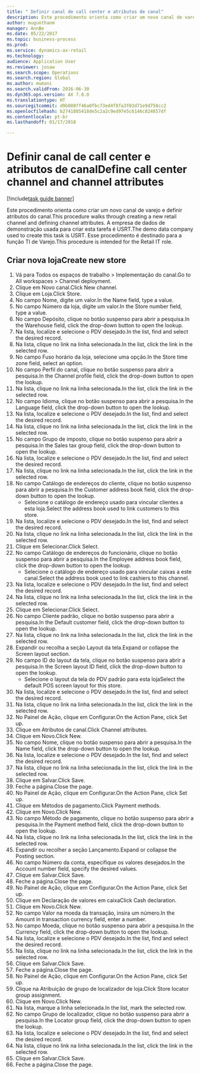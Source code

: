 ```yaml
--- 
title: " Definir canal de call center e atributos de canal"
description: Este procedimento orienta como criar um novo canal de varejo e definir atributos do canal.
author: mugunthanm
manager: AnnBe
ms.date: 05/22/2017
ms.topic: business-process
ms.prod: 
ms.service: dynamics-ax-retail
ms.technology: 
audience: Application User
ms.reviewer: josaw
ms.search.scope: Operations
ms.search.region: Global
ms.author: mumani
ms.search.validFrom: 2016-06-30
ms.dyn365.ops.version: AX 7.0.0
ms.translationtype: HT
ms.sourcegitcommit: d9b080ff46a0fbc73ed4f8fa3f03d71e9d758cc2
ms.openlocfilehash: b2741885418de5c2a2c9ed97e5c6146c824857df
ms.contentlocale: pt-br
ms.lasthandoff: 01/17/2018

---
```

# <a name="define-call-center-channel-and-channel-attributes"></a><span data-ttu-id="fcce4-103"> Definir canal de call center e atributos de canal</span><span class="sxs-lookup"><span data-stu-id="fcce4-103">Define call center channel and channel attributes</span></span>

[!include[task guide banner](../includes/task-guide-banner.md)]

<span data-ttu-id="fcce4-104">Este procedimento orienta como criar um novo canal de varejo e definir atributos do canal.</span><span class="sxs-lookup"><span data-stu-id="fcce4-104">This procedure walks through creating a new retail channel and defining channel attributes.</span></span> <span data-ttu-id="fcce4-105">A empresa de dados de demonstração usada para criar esta tarefa é USRT.</span><span class="sxs-lookup"><span data-stu-id="fcce4-105">The demo data company used to create this task is USRT.</span></span> <span data-ttu-id="fcce4-106">Esse procedimento é destinado para a função TI de Varejo.</span><span class="sxs-lookup"><span data-stu-id="fcce4-106">This procedure is intended for the Retail IT role.</span></span>


## <a name="create-new-store"></a><span data-ttu-id="fcce4-107">Criar nova loja</span><span class="sxs-lookup"><span data-stu-id="fcce4-107">Create new store</span></span>
1. <span data-ttu-id="fcce4-108">Vá para Todos os espaços de trabalho > Implementação do canal.</span><span class="sxs-lookup"><span data-stu-id="fcce4-108">Go to All workspaces > Channel deployment.</span></span>
2. <span data-ttu-id="fcce4-109">Clique em Novo canal.</span><span class="sxs-lookup"><span data-stu-id="fcce4-109">Click New channel.</span></span>
3. <span data-ttu-id="fcce4-110">Clique em Loja.</span><span class="sxs-lookup"><span data-stu-id="fcce4-110">Click Store.</span></span>
4. <span data-ttu-id="fcce4-111">No campo Nome, digite um valor.</span><span class="sxs-lookup"><span data-stu-id="fcce4-111">In the Name field, type a value.</span></span>
5. <span data-ttu-id="fcce4-112">No campo Número da loja, digite um valor.</span><span class="sxs-lookup"><span data-stu-id="fcce4-112">In the Store number field, type a value.</span></span>
6. <span data-ttu-id="fcce4-113">No campo Depósito, clique no botão suspenso para abrir a pesquisa.</span><span class="sxs-lookup"><span data-stu-id="fcce4-113">In the Warehouse field, click the drop-down button to open the lookup.</span></span>
7. <span data-ttu-id="fcce4-114">Na lista, localize e selecione o PDV desejado.</span><span class="sxs-lookup"><span data-stu-id="fcce4-114">In the list, find and select the desired record.</span></span>
8. <span data-ttu-id="fcce4-115">Na lista, clique no link na linha selecionada.</span><span class="sxs-lookup"><span data-stu-id="fcce4-115">In the list, click the link in the selected row.</span></span>
9. <span data-ttu-id="fcce4-116">No campo Fuso horário da loja, selecione uma opção.</span><span class="sxs-lookup"><span data-stu-id="fcce4-116">In the Store time zone field, select an option.</span></span>
10. <span data-ttu-id="fcce4-117">No campo Perfil do canal, clique no botão suspenso para abrir a pesquisa.</span><span class="sxs-lookup"><span data-stu-id="fcce4-117">In the Channel profile field, click the drop-down button to open the lookup.</span></span>
11. <span data-ttu-id="fcce4-118">Na lista, clique no link na linha selecionada.</span><span class="sxs-lookup"><span data-stu-id="fcce4-118">In the list, click the link in the selected row.</span></span>
12. <span data-ttu-id="fcce4-119">No campo Idioma, clique no botão suspenso para abrir a pesquisa.</span><span class="sxs-lookup"><span data-stu-id="fcce4-119">In the Language field, click the drop-down button to open the lookup.</span></span>
13. <span data-ttu-id="fcce4-120">Na lista, localize e selecione o PDV desejado.</span><span class="sxs-lookup"><span data-stu-id="fcce4-120">In the list, find and select the desired record.</span></span>
14. <span data-ttu-id="fcce4-121">Na lista, clique no link na linha selecionada.</span><span class="sxs-lookup"><span data-stu-id="fcce4-121">In the list, click the link in the selected row.</span></span>
15. <span data-ttu-id="fcce4-122">No campo Grupo de imposto, clique no botão suspenso para abrir a pesquisa.</span><span class="sxs-lookup"><span data-stu-id="fcce4-122">In the Sales tax group field, click the drop-down button to open the lookup.</span></span>
16. <span data-ttu-id="fcce4-123">Na lista, localize e selecione o PDV desejado.</span><span class="sxs-lookup"><span data-stu-id="fcce4-123">In the list, find and select the desired record.</span></span>
17. <span data-ttu-id="fcce4-124">Na lista, clique no link na linha selecionada.</span><span class="sxs-lookup"><span data-stu-id="fcce4-124">In the list, click the link in the selected row.</span></span>
18. <span data-ttu-id="fcce4-125">No campo Catálogo de endereços do cliente, clique no botão suspenso para abrir a pesquisa.</span><span class="sxs-lookup"><span data-stu-id="fcce4-125">In the Customer address book field, click the drop-down button to open the lookup.</span></span>
    * <span data-ttu-id="fcce4-126">Selecione o catálogo de endereço usado para vincular clientes a esta loja.</span><span class="sxs-lookup"><span data-stu-id="fcce4-126">Select the address book used to link customers to this store.</span></span>  
19. <span data-ttu-id="fcce4-127">Na lista, localize e selecione o PDV desejado.</span><span class="sxs-lookup"><span data-stu-id="fcce4-127">In the list, find and select the desired record.</span></span>
20. <span data-ttu-id="fcce4-128">Na lista, clique no link na linha selecionada.</span><span class="sxs-lookup"><span data-stu-id="fcce4-128">In the list, click the link in the selected row.</span></span>
21. <span data-ttu-id="fcce4-129">Clique em Selecionar.</span><span class="sxs-lookup"><span data-stu-id="fcce4-129">Click Select.</span></span>
22. <span data-ttu-id="fcce4-130">No campo Catálogo de endereços do funcionário, clique no botão suspenso para abrir a pesquisa.</span><span class="sxs-lookup"><span data-stu-id="fcce4-130">In the Employee address book field, click the drop-down button to open the lookup.</span></span>
    * <span data-ttu-id="fcce4-131">Selecione o catálogo de endereço usado para vincular caixas a este canal.</span><span class="sxs-lookup"><span data-stu-id="fcce4-131">Select the address book used to link cashiers to this channel.</span></span>  
23. <span data-ttu-id="fcce4-132">Na lista, localize e selecione o PDV desejado.</span><span class="sxs-lookup"><span data-stu-id="fcce4-132">In the list, find and select the desired record.</span></span>
24. <span data-ttu-id="fcce4-133">Na lista, clique no link na linha selecionada.</span><span class="sxs-lookup"><span data-stu-id="fcce4-133">In the list, click the link in the selected row.</span></span>
25. <span data-ttu-id="fcce4-134">Clique em Selecionar.</span><span class="sxs-lookup"><span data-stu-id="fcce4-134">Click Select.</span></span>
26. <span data-ttu-id="fcce4-135">No campo Cliente padrão, clique no botão suspenso para abrir a pesquisa.</span><span class="sxs-lookup"><span data-stu-id="fcce4-135">In the Default customer field, click the drop-down button to open the lookup.</span></span>
27. <span data-ttu-id="fcce4-136">Na lista, clique no link na linha selecionada.</span><span class="sxs-lookup"><span data-stu-id="fcce4-136">In the list, click the link in the selected row.</span></span>
28. <span data-ttu-id="fcce4-137">Expandir ou recolha a seção Layout da tela.</span><span class="sxs-lookup"><span data-stu-id="fcce4-137">Expand or collapse the Screen layout section.</span></span>
29. <span data-ttu-id="fcce4-138">No campo ID do layout da tela, clique no botão suspenso para abrir a pesquisa.</span><span class="sxs-lookup"><span data-stu-id="fcce4-138">In the Screen layout ID field, click the drop-down button to open the lookup.</span></span>
    * <span data-ttu-id="fcce4-139">Selecione o layout da tela do PDV padrão para esta loja</span><span class="sxs-lookup"><span data-stu-id="fcce4-139">Select the default POS screen layout for this store.</span></span>  
30. <span data-ttu-id="fcce4-140">Na lista, localize e selecione o PDV desejado.</span><span class="sxs-lookup"><span data-stu-id="fcce4-140">In the list, find and select the desired record.</span></span>
31. <span data-ttu-id="fcce4-141">Na lista, clique no link na linha selecionada.</span><span class="sxs-lookup"><span data-stu-id="fcce4-141">In the list, click the link in the selected row.</span></span>
32. <span data-ttu-id="fcce4-142">No Painel de Ação, clique em Configurar.</span><span class="sxs-lookup"><span data-stu-id="fcce4-142">On the Action Pane, click Set up.</span></span>
33. <span data-ttu-id="fcce4-143">Clique em Atributos de canal.</span><span class="sxs-lookup"><span data-stu-id="fcce4-143">Click Channel attributes.</span></span>
34. <span data-ttu-id="fcce4-144">Clique em Novo.</span><span class="sxs-lookup"><span data-stu-id="fcce4-144">Click New.</span></span>
35. <span data-ttu-id="fcce4-145">No campo Nome, clique no botão suspenso para abrir a pesquisa.</span><span class="sxs-lookup"><span data-stu-id="fcce4-145">In the Name field, click the drop-down button to open the lookup.</span></span>
36. <span data-ttu-id="fcce4-146">Na lista, localize e selecione o PDV desejado.</span><span class="sxs-lookup"><span data-stu-id="fcce4-146">In the list, find and select the desired record.</span></span>
37. <span data-ttu-id="fcce4-147">Na lista, clique no link na linha selecionada.</span><span class="sxs-lookup"><span data-stu-id="fcce4-147">In the list, click the link in the selected row.</span></span>
38. <span data-ttu-id="fcce4-148">Clique em Salvar.</span><span class="sxs-lookup"><span data-stu-id="fcce4-148">Click Save.</span></span>
39. <span data-ttu-id="fcce4-149">Feche a página.</span><span class="sxs-lookup"><span data-stu-id="fcce4-149">Close the page.</span></span>
40. <span data-ttu-id="fcce4-150">No Painel de Ação, clique em Configurar.</span><span class="sxs-lookup"><span data-stu-id="fcce4-150">On the Action Pane, click Set up.</span></span>
41. <span data-ttu-id="fcce4-151">Clique em Métodos de pagamento.</span><span class="sxs-lookup"><span data-stu-id="fcce4-151">Click Payment methods.</span></span>
42. <span data-ttu-id="fcce4-152">Clique em Novo.</span><span class="sxs-lookup"><span data-stu-id="fcce4-152">Click New.</span></span>
43. <span data-ttu-id="fcce4-153">No campo Método de pagamento, clique no botão suspenso para abrir a pesquisa.</span><span class="sxs-lookup"><span data-stu-id="fcce4-153">In the Payment method field, click the drop-down button to open the lookup.</span></span>
44. <span data-ttu-id="fcce4-154">Na lista, clique no link na linha selecionada.</span><span class="sxs-lookup"><span data-stu-id="fcce4-154">In the list, click the link in the selected row.</span></span>
45. <span data-ttu-id="fcce4-155">Expandir ou recolher a seção Lançamento.</span><span class="sxs-lookup"><span data-stu-id="fcce4-155">Expand or collapse the Posting section.</span></span>
46. <span data-ttu-id="fcce4-156">No campo Número da conta, especifique os valores desejados.</span><span class="sxs-lookup"><span data-stu-id="fcce4-156">In the Account number field, specify the desired values.</span></span>
47. <span data-ttu-id="fcce4-157">Clique em Salvar.</span><span class="sxs-lookup"><span data-stu-id="fcce4-157">Click Save.</span></span>
48. <span data-ttu-id="fcce4-158">Feche a página.</span><span class="sxs-lookup"><span data-stu-id="fcce4-158">Close the page.</span></span>
49. <span data-ttu-id="fcce4-159">No Painel de Ação, clique em Configurar.</span><span class="sxs-lookup"><span data-stu-id="fcce4-159">On the Action Pane, click Set up.</span></span>
50. <span data-ttu-id="fcce4-160">Clique em Declaração de valores em caixa</span><span class="sxs-lookup"><span data-stu-id="fcce4-160">Click Cash declaration.</span></span>
51. <span data-ttu-id="fcce4-161">Clique em Novo.</span><span class="sxs-lookup"><span data-stu-id="fcce4-161">Click New.</span></span>
52. <span data-ttu-id="fcce4-162">No campo Valor na moeda da transação, insira um número.</span><span class="sxs-lookup"><span data-stu-id="fcce4-162">In the Amount in transaction currency field, enter a number.</span></span>
53. <span data-ttu-id="fcce4-163">No campo Moeda, clique no botão suspenso para abrir a pesquisa.</span><span class="sxs-lookup"><span data-stu-id="fcce4-163">In the Currency field, click the drop-down button to open the lookup.</span></span>
54. <span data-ttu-id="fcce4-164">Na lista, localize e selecione o PDV desejado.</span><span class="sxs-lookup"><span data-stu-id="fcce4-164">In the list, find and select the desired record.</span></span>
55. <span data-ttu-id="fcce4-165">Na lista, clique no link na linha selecionada.</span><span class="sxs-lookup"><span data-stu-id="fcce4-165">In the list, click the link in the selected row.</span></span>
56. <span data-ttu-id="fcce4-166">Clique em Salvar.</span><span class="sxs-lookup"><span data-stu-id="fcce4-166">Click Save.</span></span>
57. <span data-ttu-id="fcce4-167">Feche a página.</span><span class="sxs-lookup"><span data-stu-id="fcce4-167">Close the page.</span></span>
58. <span data-ttu-id="fcce4-168">No Painel de Ação, clique em Configurar.</span><span class="sxs-lookup"><span data-stu-id="fcce4-168">On the Action Pane, click Set up.</span></span>
59. <span data-ttu-id="fcce4-169">Clique na Atribuição de grupo de localizador de loja.</span><span class="sxs-lookup"><span data-stu-id="fcce4-169">Click Store locator group assignment.</span></span>
60. <span data-ttu-id="fcce4-170">Clique em Novo.</span><span class="sxs-lookup"><span data-stu-id="fcce4-170">Click New.</span></span>
61. <span data-ttu-id="fcce4-171">Na lista, marque a linha selecionada.</span><span class="sxs-lookup"><span data-stu-id="fcce4-171">In the list, mark the selected row.</span></span>
62. <span data-ttu-id="fcce4-172">No campo Grupo de localizador, clique no botão suspenso para abrir a pesquisa.</span><span class="sxs-lookup"><span data-stu-id="fcce4-172">In the Locator group field, click the drop-down button to open the lookup.</span></span>
63. <span data-ttu-id="fcce4-173">Na lista, localize e selecione o PDV desejado.</span><span class="sxs-lookup"><span data-stu-id="fcce4-173">In the list, find and select the desired record.</span></span>
64. <span data-ttu-id="fcce4-174">Na lista, clique no link na linha selecionada.</span><span class="sxs-lookup"><span data-stu-id="fcce4-174">In the list, click the link in the selected row.</span></span>
65. <span data-ttu-id="fcce4-175">Clique em Salvar.</span><span class="sxs-lookup"><span data-stu-id="fcce4-175">Click Save.</span></span>
66. <span data-ttu-id="fcce4-176">Feche a página.</span><span class="sxs-lookup"><span data-stu-id="fcce4-176">Close the page.</span></span>


